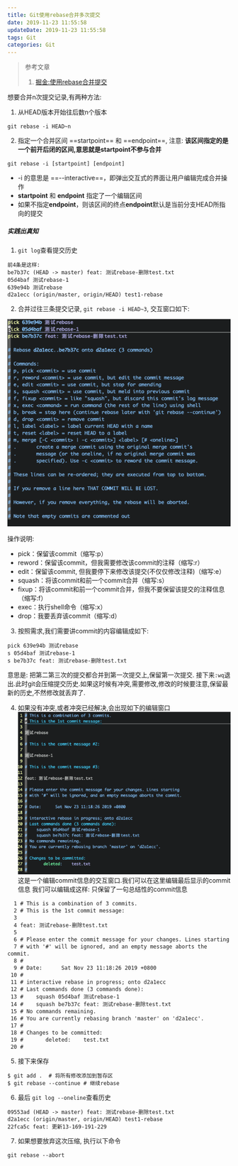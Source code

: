 ```yaml
---
title: Git使用rebase合并多次提交
date: 2019-11-23 11:55:58
updateDate: 2019-11-23 11:55:58
tags: Git
categories: Git
---
```

> 参考文章
> 1. [掘金:使用rebase合并提交](https://juejin.im/post/5dce08ae5188254ea020ffaf)

<!--more-->

想要合并n次提交记录,有两种方法:
1. 从HEAD版本开始往后数n个版本
```
git rebase -i HEAD~n
```
2. 指定一个合并区间 ==startpoint== 和 ==endpoint==, 注意: **该区间指定的是一个前开后闭的区间,意思就是startpoint不参与合并**
```
git rebase -i [startpoint] [endpoint]
```
- -i 的意思是 ==--interactive==，即弹出交互式的界面让用户编辑完成合并操作
- **startpoint** 和 **endpoint** 指定了一个编辑区间
- 如果不指定**endpoint**，则该区间的终点**endpoint**默认是当前分支HEAD所指向的提交

##### 实践出真知
1. `git log`查看提交历史
```
前4条是这样: 
be7b37c (HEAD -> master) feat: 测试rebase-删除test.txt
05d4baf 测试rebase-1
639e94b 测试rebase
d2a1ecc (origin/master, origin/HEAD) test1-rebase
```
2. 合并过往三条提交记录, `git rebase -i HEAD~3`, 交互窗口如下:

![rebase交互弹窗](https://raw.githubusercontent.com/Wuyiwai/Source/master/rebase-1.png)

操作说明:
- pick：保留该commit（缩写:p）
- reword：保留该commit，但我需要修改该commit的注释（缩写:r）
- edit：保留该commit, 但我要停下来修改该提交(不仅仅修改注释)（缩写:e）
- squash：将该commit和前一个commit合并（缩写:s）
- fixup：将该commit和前一个commit合并，但我不要保留该提交的注释信息（缩写:f）
- exec：执行shell命令（缩写:x）
- drop：我要丢弃该commit（缩写:d）

3. 按照需求,我们需要讲commit的内容编辑成如下:
```
pick 639e94b 测试rebase
s 05d4baf 测试rebase-1
s be7b37c feat: 测试rebase-删除test.txt
```
意思是: 把第二第三次的提交都合并到第一次提交上,保留第一次提交.
接下来`:wq`退出.此时git会压缩提交历史.如果这时候有冲突,需要修改,修改的时候要注意,保留最新的历史,不然修改就丢弃了.

4. 如果没有冲突,或者冲突已经解决,会出现如下的编辑窗口
![rebase-2](https://raw.githubusercontent.com/Wuyiwai/Source/master/rebase-2.png)
这是一个编辑commit信息的交互窗口.我们可以在这里编辑最后显示的commit信息
我们可以编辑成这样: 只保留了一句总结性的commit信息

```
  1 # This is a combination of 3 commits.
  2 # This is the 1st commit message:
  3
  4 feat: 测试rebase-删除test.txt
  5
  6 # Please enter the commit message for your changes. Lines starting
  7 # with '#' will be ignored, and an empty message aborts the commit.
  8 #
  9 # Date:      Sat Nov 23 11:18:26 2019 +0800
 10 #
 11 # interactive rebase in progress; onto d2a1ecc
 12 # Last commands done (3 commands done):
 13 #    squash 05d4baf 测试rebase-1
 14 #    squash be7b37c feat: 测试rebase-删除test.txt
 15 # No commands remaining.
 16 # You are currently rebasing branch 'master' on 'd2a1ecc'.
 17 #
 18 # Changes to be committed:
 19 #       deleted:    test.txt
 20 #
```

5. 接下来保存
```
$ git add .  # 将所有修改添加到暂存区
$ git rebase --continue # 继续rebase
```

6. 最后 `git log --oneline`查看历史
```
09553ad (HEAD -> master) feat: 测试rebase-删除test.txt
d2a1ecc (origin/master, origin/HEAD) test1-rebase
22fca5c feat: 更新13-169-191-229
```

7. 如果想要放弃这次压缩, 执行以下命令
```
git rebase --abort
```
